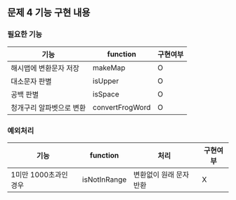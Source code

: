 ## 문제 4 기능 구현 내용

### 필요한 기능

| 기능            | function    | 구현여부 |
|---------------|-------------|------|
| 해시맵에 변환문자 저장  | makeMap     | O    |
| 대소문자 판별       | isUpper     | O    |
| 공백 판별         | isSpace     | O    |
| 청개구리 알파벳으로 변환 | convertFrogWord | O    |

### 예외처리

| 기능             | function      | 처리            | 구현여부 |
|----------------|---------------|---------------|------|
| 1미만 1000초과인 경우 | isNotInRange  | 변환없이 원래 문자 반환 |X    |
